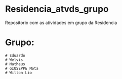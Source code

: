 # Residencia_atvds_grupo
Repositorio com as atividades em grupo da Residencia

# Grupo:
    # Eduardo
    # Welvis
    # Matheus
    # GIUSEPPE Mota
    # Wilton Lio

